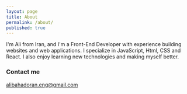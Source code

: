 ```yaml
---
layout: page
title: About
permalink: /about/
published: true
---
```


I'm Ali from Iran, and I'm a Front-End Developer with experience building websites and web applications. I specialize in JavaScript, Html, CSS and React. I also enjoy learning new technologies and making myself better.

### Contact me

[alibahadoran.eng@gmail.com](mailto:alibahadoran.eng@gmail.com)
